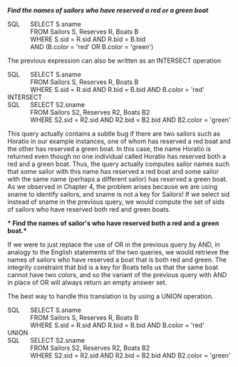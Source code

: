 __*Find the names of sailors who have reserved a red or a green boat*__  

SQL&nbsp;&nbsp;&nbsp;&nbsp;&nbsp;&nbsp;SELECT S.sname  
&nbsp;&nbsp;&nbsp;&nbsp;&nbsp;&nbsp;&nbsp;&nbsp;&nbsp;&nbsp;&nbsp;&nbsp;&nbsp;FROM Sailors S, Reserves R, Boats B  
&nbsp;&nbsp;&nbsp;&nbsp;&nbsp;&nbsp;&nbsp;&nbsp;&nbsp;&nbsp;&nbsp;&nbsp;&nbsp;WHERE S.sid = R.sid AND R.bid = B.bid  
&nbsp;&nbsp;&nbsp;&nbsp;&nbsp;&nbsp;&nbsp;&nbsp;&nbsp;&nbsp;&nbsp;&nbsp;&nbsp;AND (B.color = 'red' OR B.color = 'green') 

The previous expression can also be written as an INTERSECT operation  

SQL&nbsp;&nbsp;&nbsp;&nbsp;&nbsp;&nbsp;SELECT S.sname  
&nbsp;&nbsp;&nbsp;&nbsp;&nbsp;&nbsp;&nbsp;&nbsp;&nbsp;&nbsp;&nbsp;&nbsp;&nbsp;FROM Sailors S, Reserves R, Boats B  
&nbsp;&nbsp;&nbsp;&nbsp;&nbsp;&nbsp;&nbsp;&nbsp;&nbsp;&nbsp;&nbsp;&nbsp;&nbsp;WHERE S.sid = R.sid AND R.bid = B.bid  AND B.color = 'red'   INTERSECT  
SQL&nbsp;&nbsp;&nbsp;&nbsp;&nbsp;&nbsp;SELECT S2.sname  
&nbsp;&nbsp;&nbsp;&nbsp;&nbsp;&nbsp;&nbsp;&nbsp;&nbsp;&nbsp;&nbsp;&nbsp;&nbsp;FROM Sailors S2, Reserves R2, Boats B2  
&nbsp;&nbsp;&nbsp;&nbsp;&nbsp;&nbsp;&nbsp;&nbsp;&nbsp;&nbsp;&nbsp;&nbsp;&nbsp;WHERE S2.sid = R2.sid AND R2.bid = B2.bid  AND B2.color = 'green'  

This query actually contains a subtle bug if there are two sailors such as Horatio in our example instances, one of whom has reserved a red boat and the other has reserved a green boat.  In this case, the name Horatio is returned even though no one individual called Horatio has reserved both a red and a green boat. Thus, the query actually computes sailor names such that some sailor with this name has reserved a red boat and some sailor with the same name (perhaps a different sailor) has reserved a green boat.  
As we observed in Chapter 4, the problem arises because we are using sname to identify sailors, and sname is not a key for Sailors! If we select sid instead of sname in the previous query, we would compute the set of sids of sailors who have reserved both red and green boats.  

__* Find the names of sailor's who have reserved both a red and a green boat.*__  

If we were to just replace the use of OR in the previous query by AND, in analogy to the English statements of the two queries, we would retrieve the names of sailors who have reserved a boat that is both red and green. The integrity constraint that bid is a key for Boats tells us that the same boat cannot have two colors, and so the variant of the previous query with AND in place of OR will always return an empty answer set.  

The best way to handle this translation is by using a UNION operation.  

SQL&nbsp;&nbsp;&nbsp;&nbsp;&nbsp;&nbsp;SELECT S.sname  
&nbsp;&nbsp;&nbsp;&nbsp;&nbsp;&nbsp;&nbsp;&nbsp;&nbsp;&nbsp;&nbsp;&nbsp;&nbsp;FROM Sailors S, Reserves R, Boats B  
&nbsp;&nbsp;&nbsp;&nbsp;&nbsp;&nbsp;&nbsp;&nbsp;&nbsp;&nbsp;&nbsp;&nbsp;&nbsp;WHERE S.sid = R.sid AND R.bid = B.bid  AND B.color = 'red'   
UNION  
SQL&nbsp;&nbsp;&nbsp;&nbsp;&nbsp;&nbsp;SELECT S2.sname  
&nbsp;&nbsp;&nbsp;&nbsp;&nbsp;&nbsp;&nbsp;&nbsp;&nbsp;&nbsp;&nbsp;&nbsp;&nbsp;FROM Sailors S2, Reserves R2, Boats B2  
&nbsp;&nbsp;&nbsp;&nbsp;&nbsp;&nbsp;&nbsp;&nbsp;&nbsp;&nbsp;&nbsp;&nbsp;&nbsp;WHERE S2.sid = R2.sid AND R2.bid = B2.bid  AND B2.color = 'green'  
